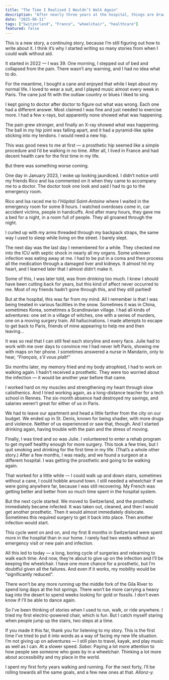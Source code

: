 ```yaml
---
title: "The Time I Realised I Wouldn’t Walk Again"
description: "After nearly three years at the hospital, things are drawing to a close. But what next?"
date: "2025-06-11"
tags: ["Switzerland", "France", "wheelchair", "healthcare"]
featured: false
---
```


This is a new story, a continuing story, because I’m still figuring out how to write about it. I think it’s why I started writing so many stories from when I could walk without aid.

It started in 2022 — I was 39. One morning, I stepped out of bed and collapsed from the pain. There wasn’t any warning, and I had no idea what to do.

For the meantime, I bought a cane and enjoyed that while I kept about my normal life. I loved to wear a suit, and I played music almost every week in Paris. The cane just fit with the outlaw country or blues I liked to sing.

I kept going to doctor after doctor to figure out what was wrong. Each one had a different answer. Most claimed I was fine and just needed to exercise more. I had a few x-rays, but apparently none showed what was happening.

The pain grew stronger, and finally an X-ray showed what was happening. The ball in my hip joint was falling apart, and it had a pyramid-like spike sticking into my tendons. I would need a new hip.

This was good news to me at first — a prosthetic hip seemed like a simple procedure and I’d be walking in no time. After all, I lived in France and had decent health care for the first time in my life.

But there was something worse coming.

One day in January 2023, I woke up looking jaundiced. I didn’t notice until my friends Rico and Isa commented on it when they came to accompany me to a doctor. The doctor took one look and said I had to go to the emergency room.

Rico and Isa raced me to _l’Hôpital Saint-Antoine_ where I waited in the emergency room for some 8 hours. I watched overdoses come in, car accident victims, people in handcuffs. And after many hours, they gave me a bed for a night, in a room full of people. They all groaned through the night.

I curled up with my arms threaded through my backpack straps, the same way I used to sleep while living on the street. I barely slept.

The next day was the last day I remembered for a while. They checked me into the ICU with septic shock in nearly all my organs. Some unknown infection was eating away at me. I had to be put in a coma and then process all the medication through a damaged liver and kidneys. It almost hit my heart, and I learned later that I almost didn’t make it.

Some of this, I was later told, was from drinking too much. I knew I should have been cutting back for years, but this kind of affect never occurred to me. Most of my friends hadn’t gone through this, and they still partied!

But at the hospital, this was far from my mind. All I remember is that I was being treated in various facilities in the snow. Sometimes it was in China, sometimes Korea, sometimes a Scandinavian village. I had all kinds of adventures: one set in a village of witches, one with a series of murders, one on a moving surgery train. All hallucinations. I made attempts to escape to get back to Paris, friends of mine appearing to help me and then leaving…

It was so real that I can still feel each storyline and every face. Julie had to work with me over days to convince me I had never left Paris, showing me with maps on her phone. I sometimes answered a nurse in Mandarin, only to hear, _“Français, s'il vous plaît!”_

Six months later, my memory fried and my body atrophied, I had to work on walking again. I hadn’t received a prosthetic. They were too worried about the infection — it would be another year before that came.

I worked hard on my muscles and strengthening my heart through slow calisthenics. And I tried working again, as a long-distance teacher for a tech school in Rennes. The six-month absence had destroyed my savings, and salaries weren’t great for either of us in Paris.

We had to leave our apartment and head a little farther from the city on our budget. We ended up in St. Denis, known for being shadier, with more drugs and violence. Neither of us experienced or saw that, though. And I started drinking again, having trouble with the pain and the stress of moving.

Finally, I was tired and so was Julie. I volunteered to enter a rehab program to get myself healthy enough for more surgery. This took a few tries, but I quit smoking and drinking for the first time in my life. (That’s a whole other story.) After a few months, I was ready, and we found a surgeon at a different hospital. I was getting the prosthetic and going to be walking again.

That worked for a little while — I could walk up and down stairs, sometimes without a cane, I could hobble around town. I still needed a wheelchair if we were going anywhere far, because I was still recovering. My French was getting better and better from so much time spent in the hospital system.

But the next cycle started. We moved to Switzerland, and the prosthetic immediately became infected. It was taken out, cleaned, and then I would get another prosthetic. Then it would almost immediately dislocate. Sometimes this required surgery to get it back into place. Then another infection would start.

This cycle went on and on, and my first 8 months in Switzerland were spent more in the hospital than in our home. I rarely had two weeks without an emergency visit or new pain and infection.

All this led to today — a long, boring cycle of surgeries and relearning to walk each time. And now, they’re about to give up on the infection and I’ll be keeping the wheelchair. I have one more chance for a prosthetic, but I’m doubtful given all the failures. And even if it works, my mobility would be “significantly reduced”.

There won’t be any more running up the middle fork of the Gila River to spend long days at the hot springs. There won’t be more carrying a heavy bag into the desert to spend weeks looking for gold or fossils. I don’t even know if I’ll be able to dance again.

So I’ve been thinking of stories when I used to run, walk, or ride anywhere. I tried my first electric-powered chair, which is fun. But I catch myself staring when people jump up the stairs, two steps at a time.

If you made it this far, thank you for listening to my story. This is the first time I’ve tried to put it into words as a way of facing my new life situation. I’m not giving up on adventures — I still plan to travel, kayak, and play music as well as I can. At a slower speed. _Sober._ Paying a lot more attention to how people see someone who goes by in a wheelchair. Thinking a lot more about accessibility and my place in the world.

I spent my first forty years walking and running. For the next forty, I’ll be rolling towards all the same goals, and a few new ones at that. _Allonz-y._
